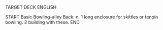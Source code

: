 TARGET DECK
ENGLISH

START
Basic
Bowling-alley
Back: n. 1 long enclosure for skittles or tenpin bowling. 2 building with these.
END
